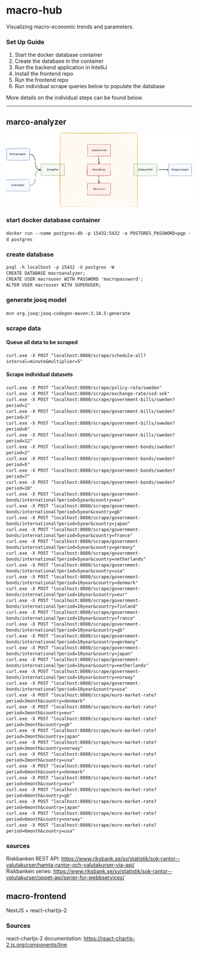 # macro-hub

Visualizing macro-economic trends and parameters.

### Set Up Guide

1. Start the docker database container
2. Create the database in the container
3. Run the backend application in IntelliJ
4. Install the frontend repo
5. Run the frontend repo
6. Run individual scrape queries below to populate the database

More details on the individual steps can be found below.

---

## marco-analyzer

![macro-arch.drawio.png](macro-analyzer%2Fmacro-arch.drawio.png)

### start docker database container

`docker run --name postgres-db -p 15432:5432 -e POSTGRES_PASSWORD=pgp -d postgres`

### create database

```
psql -h localhost -p 15432 -U postgres -W
CREATE DATABASE macroanalyzer;
CREATE USER macrouser WITH PASSWORD 'macropassword';
ALTER USER macrouser WITH SUPERUSER;
```

### generate jooq model

`mvn org.jooq:jooq-codegen-maven:3.18.5:generate`

### scrape data

#### Queue all data to be scraped

```
curl.exe -X POST "localhost:8080/scrape/schedule-all?interval=minute&multiplier=5"
```

#### Scrape individual datasets

```
curl.exe -X POST "localhost:8080/scrape/policy-rate/sweden"
curl.exe -X POST "localhost:8080/scrape/exchange-rate/usd-sek"
curl.exe -X POST "localhost:8080/scrape/government-bills/sweden?period=1"
curl.exe -X POST "localhost:8080/scrape/government-bills/sweden?period=3"
curl.exe -X POST "localhost:8080/scrape/government-bills/sweden?period=6"
curl.exe -X POST "localhost:8080/scrape/government-bills/sweden?period=12"
curl.exe -X POST "localhost:8080/scrape/government-bonds/sweden?period=2"
curl.exe -X POST "localhost:8080/scrape/government-bonds/sweden?period=5"
curl.exe -X POST "localhost:8080/scrape/government-bonds/sweden?period=7"
curl.exe -X POST "localhost:8080/scrape/government-bonds/sweden?period=10"
curl.exe -X POST "localhost:8080/scrape/government-bonds/international?period=5year&country=eur"
curl.exe -X POST "localhost:8080/scrape/government-bonds/international?period=5year&country=gb"
curl.exe -X POST "localhost:8080/scrape/government-bonds/international?period=5year&country=japan"
curl.exe -X POST "localhost:8080/scrape/government-bonds/international?period=5year&country=france"
curl.exe -X POST "localhost:8080/scrape/government-bonds/international?period=5year&country=germany"
curl.exe -X POST "localhost:8080/scrape/government-bonds/international?period=5year&country=netherlands"
curl.exe -X POST "localhost:8080/scrape/government-bonds/international?period=5year&country=usa"
curl.exe -X POST "localhost:8080/scrape/government-bonds/international?period=10year&country=denmark"
curl.exe -X POST "localhost:8080/scrape/government-bonds/international?period=10year&country=eur"
curl.exe -X POST "localhost:8080/scrape/government-bonds/international?period=10year&country=finland"
curl.exe -X POST "localhost:8080/scrape/government-bonds/international?period=10year&country=france"
curl.exe -X POST "localhost:8080/scrape/government-bonds/international?period=10year&country=gb"
curl.exe -X POST "localhost:8080/scrape/government-bonds/international?period=10year&country=germany"
curl.exe -X POST "localhost:8080/scrape/government-bonds/international?period=10year&country=japan"
curl.exe -X POST "localhost:8080/scrape/government-bonds/international?period=10year&country=netherlands"
curl.exe -X POST "localhost:8080/scrape/government-bonds/international?period=10year&country=norway"
curl.exe -X POST "localhost:8080/scrape/government-bonds/international?period=10year&country=usa"
curl.exe -X POST "localhost:8080/scrape/euro-market-rate?period=3month&country=denmark"
curl.exe -X POST "localhost:8080/scrape/euro-market-rate?period=3month&country=eur"
curl.exe -X POST "localhost:8080/scrape/euro-market-rate?period=3month&country=gb"
curl.exe -X POST "localhost:8080/scrape/euro-market-rate?period=3month&country=japan"
curl.exe -X POST "localhost:8080/scrape/euro-market-rate?period=3month&country=norway"
curl.exe -X POST "localhost:8080/scrape/euro-market-rate?period=3month&country=usa"
curl.exe -X POST "localhost:8080/scrape/euro-market-rate?period=6month&country=denmark"
curl.exe -X POST "localhost:8080/scrape/euro-market-rate?period=6month&country=eur"
curl.exe -X POST "localhost:8080/scrape/euro-market-rate?period=6month&country=gb"
curl.exe -X POST "localhost:8080/scrape/euro-market-rate?period=6month&country=japan"
curl.exe -X POST "localhost:8080/scrape/euro-market-rate?period=6month&country=norway"
curl.exe -X POST "localhost:8080/scrape/euro-market-rate?period=6month&country=usa"
```

### sources

Riskbanken REST
API: https://www.riksbank.se/sv/statistik/sok-rantor--valutakurser/hamta-rantor-och-valutakurser-via-api/  
Riskbanken
series: https://www.riksbank.se/sv/statistik/sok-rantor--valutakurser/oppet-api/serier-for-webbservices/

## macro-frontend

NextJS + react-chartjs-2

### Sources

react-chartjs-2 documentation: https://react-chartjs-2.js.org/components/line
